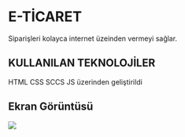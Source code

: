 <h1>E-TİCARET</h1>

Siparişleri kolayca internet üzeinden vermeyi sağlar.

<h2>KULLANILAN TEKNOLOJİLER </h2>

HTML CSS SCCS JS  üzerinden geliştirildi


<h2 > Ekran Görüntüsü</h2>

![](eticaret.gif)